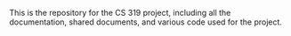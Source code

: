 This is the repository for the CS 319 project, including all the documentation, shared documents, and various code used for the project.